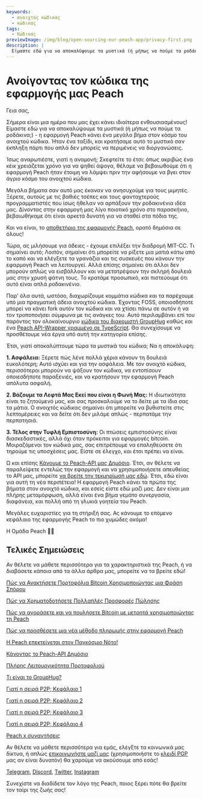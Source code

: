 ```yaml
---
keywords:
  - ανοιχτός κώδικας
  - κώδικας
tags:
  - Κώδικας
previewImage: /img/blog/open-sourcing-our-peach-app/privacy-first.png
description: |
  Είμαστε εδώ για να αποκαλύψουμε τα μυστικά (ή μήπως να πούμε τα ροδάκινα;) - η εφαρμογή Peach κάνει ένα μεγάλο βήμα στον κόσμο του ανοιχτού κώδικα.
---
```


# Ανοίγοντας τον κώδικα της εφαρμογής μας Peach

Γεια σας,

Σήμερα είναι μια ημέρα που μας έχει κάνει ιδιαίτερα ενθουσιασμένους! Είμαστε εδώ για να αποκαλύψουμε τα μυστικά (ή μήπως να πούμε τα ροδάκινα;) - η εφαρμογή Peach κάνει ένα μεγάλο βήμα στον κόσμο του ανοιχτού κώδικα. Ήταν ένα ταξίδι, και κρατήσαμε αυτό το μυστικό σαν έκπληξη πάρτι που απλά δεν μπορείς να περιμένεις να διοργανώσεις.

Ίσως αναρωτιέστε, γιατί η αναμονή; Σκεφτείτε το έτσι: όπως ακριβώς ένα κέικ χρειάζεται χρόνο για να ψηθεί άψογα, θέλαμε να βεβαιωθούμε ότι η εφαρμογή Peach ήταν έτοιμη να λάμψει πριν την αφήσουμε να βγει στον άγριο κόσμο του ανοιχτού κώδικα.

Μεγάλα βήματα σαν αυτό μας έκαναν να ανησυχούμε για τους μιμητές. Ξέρετε, αυτούς με τις βαθιές τσέπες και τους φανταχτερούς προγραμματιστές που ίσως ήθελαν να αρπάξουν την ροδακινένια ιδέα μας. Δίνοντας στην εφαρμογή μας λίγο ποιοτικό χρόνο στο παρασκήνιο, βεβαιωθήκαμε ότι είναι αρκετά δυνατή για να σταθεί στα πόδια της.

Και να είναι, το [αποθετήριο της εφαρμογής Peach](https://github.com/Peach2Peach/peach-app), ορατό δημόσια σε όλους!

Τώρα, ας μιλήσουμε για άδειες - έχουμε επιλέξει την διαδρομή MIT-CC. Τι σημαίνει αυτό; Λοιπόν, σημαίνει ότι μπορείτε να ρίξετε μια ματιά κάτω από το καπό και να ελέγξετε τα γρανάζια και τις συσκευές που κάνουν την εφαρμογή Peach να λειτουργεί. Αλλά επίσης σημαίνει ότι άλλοι δεν μπορούν απλώς να εισβάλλουν και να μετατρέψουν την σκληρή δουλειά μας στην χρυσή φάτνη τους. Το κρατάμε προσωπικό, και πιστεύουμε ότι αυτό είναι απλά ροδακινένιο.

Παρ' όλα αυτά, ωστόσο, διαχωρίζουμε κομμάτια κώδικα και τα παρέχουμε υπό μια πραγματική άδεια ανοιχτού κώδικα. Έχοντας FOSS, οποιοσδήποτε μπορεί να κάνει fork αυτόν τον κώδικα και να χτίσει πάνω σε αυτόν ή να τον τροποποιήσει σύμφωνα με τις ανάγκες του. Αυτό περιλαμβάνει επί του παρόντος τον ολοκαίνουργιο [κώδικα του διακομιστή GroupHug](https://github.com/Peach2Peach/groupHug) καθώς και ένα [Peach API-Wrapper γραμμένο σε TypeScript](https://github.com/Peach2Peach/peach-api-ts). Θα συνεχίσουμε να προσθέτουμε νέα έργα υπό αυτή την κατηγορία επίσης.

Έτσι, γιατί αποκαλύπτουμε τώρα τα μυστικά του κώδικα; Να η αποκάλυψη:

**1. Ασφάλεια:** Ξέρετε πώς λένε πολλά χέρια κάνουν τη δουλειά ευκολότερη; Αυτό ισχύει και για την ασφάλεια. Με τον ανοιχτό κώδικα, περισσότεροι μπορούν να ψάξουν τον κώδικα, να εντοπίσουν οποιεσδήποτε παραξενιές, και να κρατήσουν την εφαρμογή Peach απόλυτα ασφαλή.

**2. Βάζουμε τα Λεφτά Μας Εκεί που είναι η Φωνή Μας:** Η ιδιωτικότητα είναι το ζητούμενό μας, και σας προσκαλούμε να το δείτε με τα ίδια σας τα μάτια. Ο ανοιχτός κώδικας σημαίνει ότι μπορείτε να βυθιστείτε στις λεπτομέρειες και να δείτε ότι δεν μιλάμε απλώς - περπατάμε την περπατησιά.

**3. Τέλος στην Τυφλή Εμπιστοσύνη:** Οι πτώσεις εμπιστοσύνης είναι διασκεδαστικές, αλλά όχι όταν πρόκειται για εφαρμογές bitcoin. Μοιραζόμενοι τον κώδικά μας, σας επιτρέπουμε να επαληθεύσετε ότι τηρούμε τις υποσχέσεις μας. Είστε σε έλεγχο, και έτσι πρέπει να είναι.

Ω και επίσης [Κάνουμε το Peach-API μας Δημόσιο](/blog/making-our-peach-api-public). Έτσι, αν θέλετε να παραλείψετε εντελώς την εφαρμογή και να χρησιμοποιήσετε απευθείας το API μας, μπορείτε [να βρείτε την τεκμηρίωσή μας εδώ](https://docs.peachbitcoin.com/#introduction).
Έτσι, εδώ είναι για αυτή τη νέα περιπέτεια! Η εφαρμογή Peach κάνει τα πρώτα της βήματα στον ανοιχτό κώδικα, και εσείς είστε εδώ μαζί μας. Δεν είναι μια πλήρης μεταμόρφωση, αλλά είναι ένα βήμα γεμάτο συνεργασία, διαφάνεια, και πολλή από τη γλυκιά γοητεία του Peach.

Μεγάλες ευχαριστίες για τη στήριξή σας. Ας κάνουμε το επόμενο κεφάλαιο της εφαρμογής Peach το πιο χυμώδες ακόμα!

Η Ομάδα Peach 🍑🎉

## Τελικές Σημειώσεις

Αν θέλετε να μάθετε περισσότερα για τα χαρακτηριστικά της Peach, ή να διαβάσετε κάποια από τα άλλα άρθρα μας, μπορείτε να τα βρείτε εδώ!

[Πώς να Ανακτήσετε Πορτοφόλια Bitcoin Χρησιμοποιώντας μια Φράση Σπόρου](https://peachbitcoin.com/el/blog/how-to-restore-peach-wallet/)

[Πώς να Χρηματοδοτήσετε Πολλαπλές Προσφορές Πώλησης](https://peachbitcoin.com/el/blog/funding-multiple-sell-offers/)

[Πώς να αγοράσετε και να πουλήσετε Bitcoin με μετρητά χρησιμοποιώντας τη Peach](https://peachbitcoin.com/el/blog/how-to-buy-and-sell-bitcoin-with-cash-using-peach/)

[Πώς να προσθέσετε μια νέα μέθοδο πληρωμής στην εφαρμογή Peach](https://peachbitcoin.com/el/blog/how-to-add-a-payment-method/)

[Η Peach επεκτείνεται στον Παγκόσμιο Νότο!](https://peachbitcoin.com/el/blog/peach-expands-to-the-global-south/)

[Κάνοντας το Peach-API Δημόσιο](https://peachbitcoin.com/el/blog/making-our-peach-api-public/)

[Πλήρης Λειτουργικότητα Πορτοφολιού](https://peachbitcoin.com/el/blog/full-wallet-functionality/)

[Τι είναι το GroupHug?](https://peachbitcoin.com/el/blog/group-hug/)

[Γιατί η σειρά P2P; Κεφάλαιο 1](https://peachbitcoin.com/el/blog/why-p2p-chapter-1/)

[Γιατί η σειρά P2P; Κεφάλαιο 2](https://peachbitcoin.com/el/blog/why-p2p-chapter-2/)

[Γιατί η σειρά P2P; Κεφάλαιο 3](https://peachbitcoin.com/el/blog/why-p2p-chapter-3-circular-economies/)

[Γιατί η σειρά P2P; Κεφάλαιο 4](https://peachbitcoin.com/el/blog/why-p2p-chapter-4-chains-of-trust/)

[Peach x συναντήσεις](https://peachbitcoin.com/el/blog/peach-for-meetups/)

Αν θέλετε να μάθετε περισσότερα για εμάς, ελέγξτε τα κοινωνικά μας δίκτυα, ή απλώς [επικοινωνήστε μαζί μας](mailto:hello@peachbitcoin.com) (χρησιμοποιήστε το [κλειδί PGP](https://keys.openpgp.org/vks/v1/by-fingerprint/48339A19645E2E53488E0E5479E1B270FACD1BD2) μας αν είναι δυνατόν) θα χαρούμε να ακούσουμε από εσάς!

[Telegram](https://t.me/peachtopeach), [Discord](https://discord.gg/ypeHz3SW54), [Twitter](https://twitter.com/peachbitcoin), [Instagram](https://instagram.com/peachbitcoin)

Συνεχίστε να διαδίδετε τον λόγο της Peach, ποιος ξέρει πότε θα βρείτε τον ταίρι της ζωής σας!
